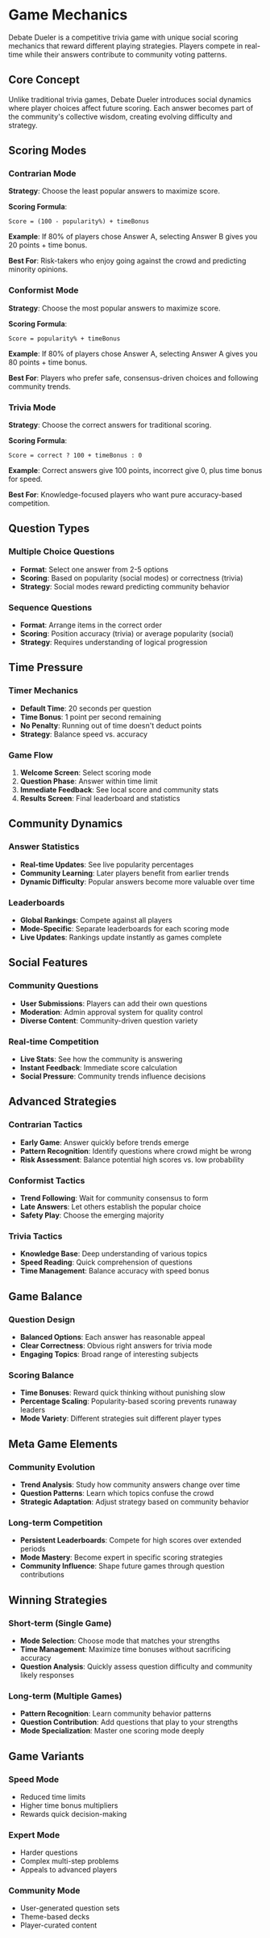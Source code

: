 # Game Mechanics

Debate Dueler is a competitive trivia game with unique social scoring mechanics that reward different playing strategies. Players compete in real-time while their answers contribute to community voting patterns.

## Core Concept

Unlike traditional trivia games, Debate Dueler introduces social dynamics where player choices affect future scoring. Each answer becomes part of the community's collective wisdom, creating evolving difficulty and strategy.

## Scoring Modes

### Contrarian Mode
**Strategy**: Choose the least popular answers to maximize score.

**Scoring Formula**:
```
Score = (100 - popularity%) + timeBonus
```

**Example**: If 80% of players chose Answer A, selecting Answer B gives you 20 points + time bonus.

**Best For**: Risk-takers who enjoy going against the crowd and predicting minority opinions.

### Conformist Mode
**Strategy**: Choose the most popular answers to maximize score.

**Scoring Formula**:
```
Score = popularity% + timeBonus
```

**Example**: If 80% of players chose Answer A, selecting Answer A gives you 80 points + time bonus.

**Best For**: Players who prefer safe, consensus-driven choices and following community trends.

### Trivia Mode
**Strategy**: Choose the correct answers for traditional scoring.

**Scoring Formula**:
```
Score = correct ? 100 + timeBonus : 0
```

**Example**: Correct answers give 100 points, incorrect give 0, plus time bonus for speed.

**Best For**: Knowledge-focused players who want pure accuracy-based competition.

## Question Types

### Multiple Choice Questions
- **Format**: Select one answer from 2-5 options
- **Scoring**: Based on popularity (social modes) or correctness (trivia)
- **Strategy**: Social modes reward predicting community behavior

### Sequence Questions
- **Format**: Arrange items in the correct order
- **Scoring**: Position accuracy (trivia) or average popularity (social)
- **Strategy**: Requires understanding of logical progression

## Time Pressure

### Timer Mechanics
- **Default Time**: 20 seconds per question
- **Time Bonus**: 1 point per second remaining
- **No Penalty**: Running out of time doesn't deduct points
- **Strategy**: Balance speed vs. accuracy

### Game Flow
1. **Welcome Screen**: Select scoring mode
2. **Question Phase**: Answer within time limit
3. **Immediate Feedback**: See local score and community stats
4. **Results Screen**: Final leaderboard and statistics

## Community Dynamics

### Answer Statistics
- **Real-time Updates**: See live popularity percentages
- **Community Learning**: Later players benefit from earlier trends
- **Dynamic Difficulty**: Popular answers become more valuable over time

### Leaderboards
- **Global Rankings**: Compete against all players
- **Mode-Specific**: Separate leaderboards for each scoring mode
- **Live Updates**: Rankings update instantly as games complete

## Social Features

### Community Questions
- **User Submissions**: Players can add their own questions
- **Moderation**: Admin approval system for quality control
- **Diverse Content**: Community-driven question variety

### Real-time Competition
- **Live Stats**: See how the community is answering
- **Instant Feedback**: Immediate score calculation
- **Social Pressure**: Community trends influence decisions

## Advanced Strategies

### Contrarian Tactics
- **Early Game**: Answer quickly before trends emerge
- **Pattern Recognition**: Identify questions where crowd might be wrong
- **Risk Assessment**: Balance potential high scores vs. low probability

### Conformist Tactics
- **Trend Following**: Wait for community consensus to form
- **Late Answers**: Let others establish the popular choice
- **Safety Play**: Choose the emerging majority

### Trivia Tactics
- **Knowledge Base**: Deep understanding of various topics
- **Speed Reading**: Quick comprehension of questions
- **Time Management**: Balance accuracy with speed bonus

## Game Balance

### Question Design
- **Balanced Options**: Each answer has reasonable appeal
- **Clear Correctness**: Obvious right answers for trivia mode
- **Engaging Topics**: Broad range of interesting subjects

### Scoring Balance
- **Time Bonuses**: Reward quick thinking without punishing slow
- **Percentage Scaling**: Popularity-based scoring prevents runaway leaders
- **Mode Variety**: Different strategies suit different player types

## Meta Game Elements

### Community Evolution
- **Trend Analysis**: Study how community answers change over time
- **Question Patterns**: Learn which topics confuse the crowd
- **Strategic Adaptation**: Adjust strategy based on community behavior

### Long-term Competition
- **Persistent Leaderboards**: Compete for high scores over extended periods
- **Mode Mastery**: Become expert in specific scoring strategies
- **Community Influence**: Shape future games through question contributions

## Winning Strategies

### Short-term (Single Game)
- **Mode Selection**: Choose mode that matches your strengths
- **Time Management**: Maximize time bonuses without sacrificing accuracy
- **Question Analysis**: Quickly assess question difficulty and community likely responses

### Long-term (Multiple Games)
- **Pattern Recognition**: Learn community behavior patterns
- **Question Contribution**: Add questions that play to your strengths
- **Mode Specialization**: Master one scoring mode deeply

## Game Variants

### Speed Mode
- Reduced time limits
- Higher time bonus multipliers
- Rewards quick decision-making

### Expert Mode
- Harder questions
- Complex multi-step problems
- Appeals to advanced players

### Community Mode
- User-generated question sets
- Theme-based decks
- Player-curated content